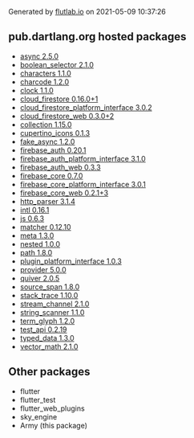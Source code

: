 Generated by [flutlab.io](https://flutlab.io) on 2021-05-09 10:37:26


## pub.dartlang.org hosted packages

 - [async 2.5.0](https://pub.dartlang.org/packages/async/versions/2.5.0)
 - [boolean_selector 2.1.0](https://pub.dartlang.org/packages/boolean_selector/versions/2.1.0)
 - [characters 1.1.0](https://pub.dartlang.org/packages/characters/versions/1.1.0)
 - [charcode 1.2.0](https://pub.dartlang.org/packages/charcode/versions/1.2.0)
 - [clock 1.1.0](https://pub.dartlang.org/packages/clock/versions/1.1.0)
 - [cloud_firestore 0.16.0+1](https://pub.dartlang.org/packages/cloud_firestore/versions/0.16.0+1)
 - [cloud_firestore_platform_interface 3.0.2](https://pub.dartlang.org/packages/cloud_firestore_platform_interface/versions/3.0.2)
 - [cloud_firestore_web 0.3.0+2](https://pub.dartlang.org/packages/cloud_firestore_web/versions/0.3.0+2)
 - [collection 1.15.0](https://pub.dartlang.org/packages/collection/versions/1.15.0)
 - [cupertino_icons 0.1.3](https://pub.dartlang.org/packages/cupertino_icons/versions/0.1.3)
 - [fake_async 1.2.0](https://pub.dartlang.org/packages/fake_async/versions/1.2.0)
 - [firebase_auth 0.20.1](https://pub.dartlang.org/packages/firebase_auth/versions/0.20.1)
 - [firebase_auth_platform_interface 3.1.0](https://pub.dartlang.org/packages/firebase_auth_platform_interface/versions/3.1.0)
 - [firebase_auth_web 0.3.3](https://pub.dartlang.org/packages/firebase_auth_web/versions/0.3.3)
 - [firebase_core 0.7.0](https://pub.dartlang.org/packages/firebase_core/versions/0.7.0)
 - [firebase_core_platform_interface 3.0.1](https://pub.dartlang.org/packages/firebase_core_platform_interface/versions/3.0.1)
 - [firebase_core_web 0.2.1+3](https://pub.dartlang.org/packages/firebase_core_web/versions/0.2.1+3)
 - [http_parser 3.1.4](https://pub.dartlang.org/packages/http_parser/versions/3.1.4)
 - [intl 0.16.1](https://pub.dartlang.org/packages/intl/versions/0.16.1)
 - [js 0.6.3](https://pub.dartlang.org/packages/js/versions/0.6.3)
 - [matcher 0.12.10](https://pub.dartlang.org/packages/matcher/versions/0.12.10)
 - [meta 1.3.0](https://pub.dartlang.org/packages/meta/versions/1.3.0)
 - [nested 1.0.0](https://pub.dartlang.org/packages/nested/versions/1.0.0)
 - [path 1.8.0](https://pub.dartlang.org/packages/path/versions/1.8.0)
 - [plugin_platform_interface 1.0.3](https://pub.dartlang.org/packages/plugin_platform_interface/versions/1.0.3)
 - [provider 5.0.0](https://pub.dartlang.org/packages/provider/versions/5.0.0)
 - [quiver 2.0.5](https://pub.dartlang.org/packages/quiver/versions/2.0.5)
 - [source_span 1.8.0](https://pub.dartlang.org/packages/source_span/versions/1.8.0)
 - [stack_trace 1.10.0](https://pub.dartlang.org/packages/stack_trace/versions/1.10.0)
 - [stream_channel 2.1.0](https://pub.dartlang.org/packages/stream_channel/versions/2.1.0)
 - [string_scanner 1.1.0](https://pub.dartlang.org/packages/string_scanner/versions/1.1.0)
 - [term_glyph 1.2.0](https://pub.dartlang.org/packages/term_glyph/versions/1.2.0)
 - [test_api 0.2.19](https://pub.dartlang.org/packages/test_api/versions/0.2.19)
 - [typed_data 1.3.0](https://pub.dartlang.org/packages/typed_data/versions/1.3.0)
 - [vector_math 2.1.0](https://pub.dartlang.org/packages/vector_math/versions/2.1.0)

## Other packages

 - flutter
 - flutter_test
 - flutter_web_plugins
 - sky_engine
 - Army (this package)

